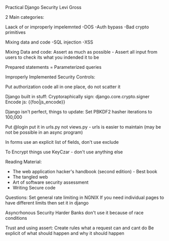 Practical Django Security
Levi Gross


2 Main categories:

Laack of or improperly impelemnted
-DOS
-Auth bypass
-Bad crypto primitives

Mixing data and code
-SQL injection
-XSS


Mixing Data and code:
Assert as much as possible - Assert all input from users to check its what you indended it to be

Prepared statements = Parameterized queries



Improperly Implemented Security Controls:

Put authorization code all in one place, do not scatter it


Django built in stuff:
Cryptoraphically sign:
    django.core.crypto.signer
Encode js:
    {{foo|js_encode}}


Django isn't perfect, things to update:
    Set PBKDF2 hasher iterations to 100,000


Put @login put it in urls.py not views.py - urls is easier to maintain
(may be not be possible in an async program)


In forms use an explicit list of fields, don't use exclude


To Encrypt things use KeyCzar - don't use anything else


Reading Material:
- The web application hacker's handbook (second edition) - Best book
- The tangled web
- Art of software security assessment
- Writing Secure code



Questions:
Set general rate limiting in NGNIX 
    If you need individual pages to have different limits then set it in django

Asyncrhonous Security
    Harder
    Banks don't use it because of race conditions

Trust and using assert:
    Create rules what a request can and cant do
    Be explicit of what should happen and why it should happen



